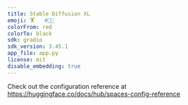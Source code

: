 ```yaml
---
title: Stable Diffusion XL
emoji: 🏋️	#👕🌟
colorFrom: red
colorTo: black
sdk: gradio
sdk_version: 3.45.1
app_file: app.py
license: mit
disable_embedding: true
---
```


Check out the configuration reference at https://huggingface.co/docs/hub/spaces-config-reference
